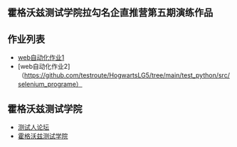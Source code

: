 ## 霍格沃兹测试学院拉勾名企直推营第五期演练作品

## 作业列表
- [web自动化作业1](https://github.com/testroute/HogwartsLG5/blob/main/test_python/src/selenium_demo/selenium_work.py)
- [web自动化作业2]（https://github.com/testroute/HogwartsLG5/tree/main/test_python/src/selenium_programe）
## 霍格沃兹测试学院
- [测试人论坛](https://ceshiren.com)
- [霍格沃兹测试学院](https://testing-studio.com)
